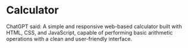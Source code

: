 # Calculator
ChatGPT said:  A simple and responsive web-based calculator built with HTML, CSS, and JavaScript, capable of performing basic arithmetic operations with a clean and user-friendly interface.
